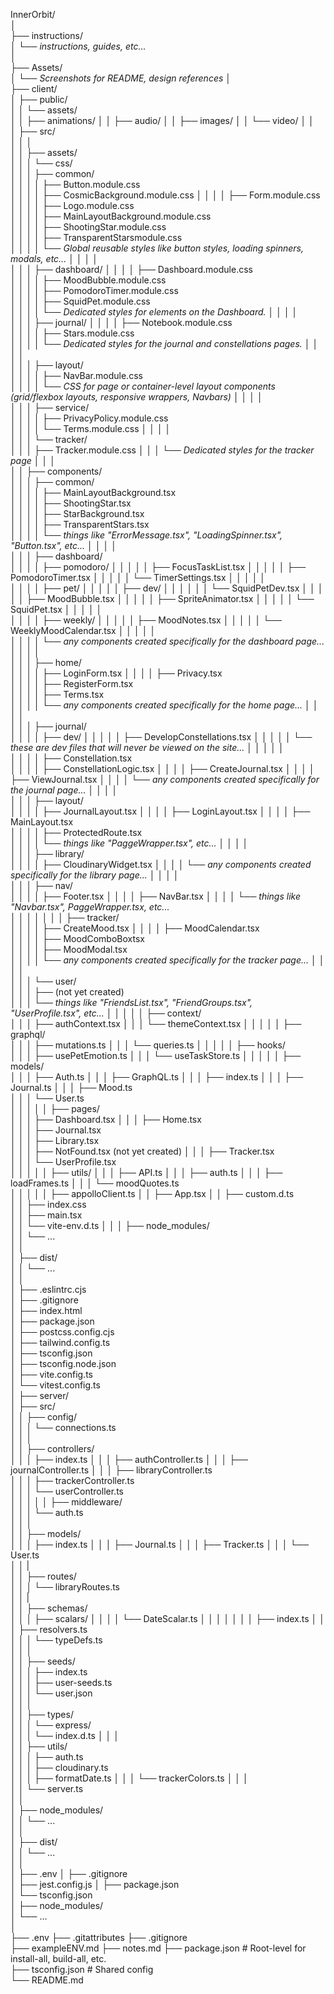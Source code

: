 InnerOrbit/  
│  
├── instructions/                  
│   └── *instructions, guides, etc...*   
│   
├── Assets/                         
│   └── *Screenshots for README, design references*
│  
├── client/                       
│   ├── public/  
│   │   └── assets/  
│   │       ├── animations/
│   │       ├── audio/
│   │       ├── images/
│   │       └── video/
│   │   
│   ├── src/  
│   │   │  
│   │   ├── assets/   
│   │   │   └── css/  
│   │   │       ├── common/      
│   │   │       │   ├── Button.module.css      
│   │   │       │   ├── CosmicBackground.module.css 
│   │   │       │   ├── Form.module.css   
│   │   │       │   ├── Logo.module.css   
│   │   │       │   ├── MainLayoutBackground.module.css   
│   │   │       │   ├── ShootingStar.module.css   
│   │   │       │   ├── TransparentStarsmodule.css   
│   │   │       │   └── *Global reusable styles like button styles, loading spinners, modals, etc...*
│   │   │       │  
│   │   │       ├── dashboard/ 
│   │   │       │   ├── Dashboard.module.css  
│   │   │       │   ├── MoodBubble.module.css  
│   │   │       │   ├── PomodoroTimer.module.css    
│   │   │       │   ├── SquidPet.module.css  
│   │   │       │   └── *Dedicated styles for elements on the Dashboard.* 
│   │   │       │   
│   │   │       ├── journal/ 
│   │   │       │   ├── Notebook.module.css  
│   │   │       │   ├── Stars.module.css    
│   │   │       │   └── *Dedicated styles for the journal and constellations pages.* 
│   │   │       │   
│   │   │       ├── layout/   
│   │   │       │   ├── NavBar.module.css             
│   │   │       │   └── *CSS for page or container-level layout components (grid/flexbox layouts, responsive wrappers, Navbars)* 
│   │   │       │   
│   │   │       ├── service/   
│   │   │       │   ├── PrivacyPolicy.module.css            
│   │   │       │   └── Terms.module.css
│   │   │       │  
│   │   │       └── tracker/  
│   │   │           ├── Tracker.module.css
│   │   │           └── *Dedicated styles for the tracker page*
│   │   │  
│   │   ├── components/  
│   │   │   ├── common/  
│   │   │   │   ├── MainLayoutBackground.tsx  
│   │   │   │   ├── ShootingStar.tsx  
│   │   │   │   ├── StarBackground.tsx  
│   │   │   │   ├── TransparentStars.tsx  
│   │   │   │   └── *things like "ErrorMessage.tsx", "LoadingSpinner.tsx", "Button.tsx", etc...*
│   │   │   │   
│   │   │   ├── dashboard/   
│   │   │   │   ├── pomodoro/
│   │   │   │   │   ├──  FocusTaskList.tsx
│   │   │   │   │   ├──  PomodoroTimer.tsx
│   │   │   │   │   └──  TimerSettings.tsx
│   │   │   │   │  
│   │   │   │   ├── pet/
│   │   │   │   │   ├──  dev/
│   │   │   │   │   │    └── SquidPetDev.tsx
│   │   │   │   │   ├──  MoodBubble.tsx
│   │   │   │   │   ├──  SpriteAnimator.tsx
│   │   │   │   │   └──  SquidPet.tsx
│   │   │   │   │  
│   │   │   │   ├──  weekly/
│   │   │   │   │   ├──  MoodNotes.tsx
│   │   │   │   │   └──  WeeklyMoodCalendar.tsx
│   │   │   │   │  
│   │   │   │   └── *any components created specifically for the dashboard page...*
│   │   │   │   
│   │   │   ├── home/  
│   │   │   │   ├──  LoginForm.tsx 
│   │   │   │   ├──  Privacy.tsx   
│   │   │   │   ├──  RegisterForm.tsx  
│   │   │   │   ├──  Terms.tsx  
│   │   │   │   └── *any components created specifically for the home page...*
│   │   │   │   
│   │   │   ├── journal/  
│   │   │   │   ├── dev/
│   │   │   │   │    ├── DevelopConstellations.tsx 
│   │   │   │   │    └── *these are dev files that will never be viewed on the site...* 
│   │   │   │   │    
│   │   │   │   ├──  Constellation.tsx  
│   │   │   │   ├──  ConstellationLogic.tsx 
│   │   │   │   ├──  CreateJournal.tsx 
│   │   │   │   ├──  ViewJournal.tsx 
│   │   │   │   └── *any components created specifically for the journal page...*
│   │   │   │  
│   │   │   ├── layout/  
│   │   │   │   ├──  JournalLayout.tsx 
│   │   │   │   ├──  LoginLayout.tsx 
│   │   │   │   ├──  MainLayout.tsx  
│   │   │   │   ├──  ProtectedRoute.tsx  
│   │   │   │   └── *things like "PaggeWrapper.tsx", etc...* 
│   │   │   │  
│   │   │   ├── library/   
│   │   │   │   ├──  CloudinaryWidget.tsx
│   │   │   │   └── *any components created specifically for the library page...*
│   │   │   │  
│   │   │   ├── nav/  
│   │   │   │   ├──  Footer.tsx 
│   │   │   │   ├──  NavBar.tsx 
│   │   │   │   └── *things like "Navbar.tsx", PaggeWrapper.tsx, etc...*  
│   │   │   │
│   │   │   ├── tracker/  
│   │   │   │   ├──  CreateMood.tsx 
│   │   │   │   ├──  MoodCalendar.tsx  
│   │   │   │   ├──  MoodComboBoxtsx  
│   │   │   │   ├──  MoodModal.tsx  
│   │   │   │   └── *any components created specifically for the tracker page...*
│   │   │   │     
│   │   │   └── user/   
│   │   │       ├──  (not yet created)  
│   │   │       └── *things like "FriendsList.tsx", "FriendGroups.tsx", "UserProfile.tsx", etc...*
│   │   │
│   │   ├── context/  
│   │   │   ├── authContext.tsx 
│   │   │   └── themeContext.tsx
│   │   │
│   │   ├── graphql/  
│   │   │   ├── mutations.ts 
│   │   │   └── queries.ts 
│   │   │
│   │   ├── hooks/   
│   │   │   ├── usePetEmotion.ts 
│   │   │   └── useTaskStore.ts 
│   │   │
│   │   ├── models/  
│   │   │   ├── Auth.ts 
│   │   │   ├── GraphQL.ts 
│   │   │   ├── index.ts 
│   │   │   ├── Journal.ts 
│   │   │   ├── Mood.ts                                                     
│   │   │   └── User.ts       
│   │   │
│   │   ├── pages/  
│   │   │   ├── Dashboard.tsx 
│   │   │   ├── Home.tsx  
│   │   │   ├── Journal.tsx           
│   │   │   ├── Library.tsx         
│   │   │   ├── NotFound.tsx        (not yet created) 
│   │   │   ├── Tracker.tsx         
│   │   │   └── UserProfile.tsx      
│   │   │
│   │   ├── utils/
│   │   │   ├── API.ts 
│   │   │   ├── auth.ts 
│   │   │   ├── loadFrames.ts 
│   │   │   └── moodQuotes.ts  
│   │   │
│   │   ├── appolloClient.ts
│   │   ├── App.tsx 
│   │   ├── custom.d.ts   
│   │   ├── index.css   
│   │   ├── main.tsx  
│   │   └── vite-env.d.ts 
│   │
│   ├── node_modules/   
│   │    └── ...    
│   │   
│   ├── dist/   
│   │    └── ...    
│   │   
│   ├── .eslintrc.cjs   
│   ├── .gitignore  
│   ├── index.html    
│   ├── package.json    
│   ├── postcss.config.cjs   
│   ├── tailwind.config.ts    
│   ├── tsconfig.json    
│   ├── tsconfig.node.json    
│   ├── vite.config.ts   
│   └── vitest.config.ts   
│
├── server/                                                  
│   ├── src/  
│   │   ├── config/  
│   │   │   └── connections.ts  
│   │   │   
│   │   ├── controllers/  
│   │   │   ├── index.ts
│   │   │   ├── authController.ts 
│   │   │   ├── journalController.ts 
│   │   │   ├── libraryController.ts     
│   │   │   ├── trackerController.ts        
│   │   │   └── userController.ts                
│   │   │ 
│   │   ├── middleware/   
│   │   │   └── auth.ts          
│   │   │  
│   │   ├── models/            
│   │   │   ├── index.ts
│   │   │   ├── Journal.ts
│   │   │   ├── Tracker.ts 
│   │   │   └── User.ts                                              
│   │   |    
│   │   ├── routes/            
│   │   │   └── libraryRoutes.ts    
│   │   |    
│   │   ├── schemas/  
│   │   │   ├── scalars/
│   │   │   │   └── DateScalar.ts
│   │   │   │
│   │   │   ├── index.ts
│   │   │   ├── resolvers.ts         
│   │   │   └── typeDefs.ts                    
│   │   │   
│   │   ├── seeds/  
│   │   │   ├── index.ts             
│   │   │   ├── user-seeds.ts        
│   │   │   └── user.json                     
│   │   │      
│   │   ├── types/   
│   │   │   └── express/  
│   │   │       └── index.d.ts 
│   │   │    
│   │   ├── utils/  
│   │   │   ├── auth.ts  
│   │   │   ├── cloudinary.ts  
│   │   │   ├── formatDate.ts
│   │   │   └── trackerColors.ts
│   │   │   
│   │   └── server.ts  
│   │  
│   ├── node_modules/   
│   │    └── ...    
│   │      
│   ├── dist/  
│   │   └── ...  
│   │   
│   ├── .env 
│   ├── .gitignore  
│   ├── jest.config.js
│   ├── package.json  
│   └── tsconfig.json   
│
├── node_modules/   
│    └── ...    
│      
├── .env 
├── .gitattributes 
├── .gitignore  
├── exampleENV.md 
├── notes.md 
├── package.json                  # Root-level for install-all, build-all, etc.  
├── tsconfig.json                 # Shared config  
└── README.md 
